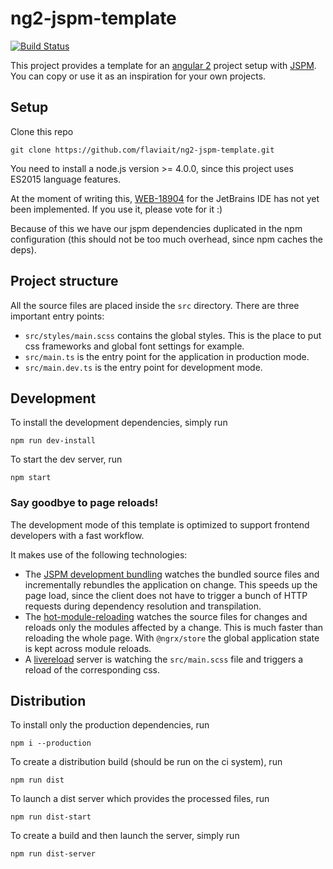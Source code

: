 # ng2-jspm-template

[![Build Status](https://travis-ci.org/flaviait/ng2-jspm-template.svg?branch=master)](https://travis-ci.org/flaviait/ng2-jspm-template)

This project provides a template for an [angular 2](https://angular.io/) project setup with [JSPM](http://jspm.io/).
You can copy or use it as an inspiration for your own projects.

## Setup

Clone this repo

    git clone https://github.com/flaviait/ng2-jspm-template.git

You need to install a node.js version >= 4.0.0, since this project uses ES2015 language features.

At the moment of writing this, [WEB-18904](https://youtrack.jetbrains.com/issue/WEB-18904)
for the JetBrains IDE has not yet been implemented. If you use it, please vote for it :)

Because of this we have our jspm dependencies duplicated in the npm configuration (this
should not be too much overhead, since npm caches the deps).

## Project structure

All the source files are placed inside the `src` directory.
There are three important entry points:

* `src/styles/main.scss` contains the global styles. This is the place to put css frameworks and global font settings for example.
* `src/main.ts` is the entry point for the application in production mode.
* `src/main.dev.ts` is the entry point for development mode.

## Development

To install the development dependencies, simply run

    npm run dev-install

To start the dev server, run

    npm start

### Say goodbye to page reloads!

The development mode of this template is optimized to support frontend
developers with a fast workflow.

It makes use of the following technologies:

* The [JSPM development bundling](http://jspm.io/0.17-beta-guide/development-bundling.html) watches the bundled source files
and incrementally rebundles the application on change. This speeds up the page load, since the client does not have to trigger
a bunch of HTTP requests during dependency resolution and transpilation.
* The [hot-module-reloading](http://jspm.io/0.17-beta-guide/hot-reloading.html) watches the source files for changes
and reloads only the modules affected by a change. This is much faster than reloading the whole page.
With `@ngrx/store` the global application state is kept across module reloads.
* A [livereload](http://livereload.com/) server is watching the `src/main.scss` file and triggers a reload of the corresponding css.

## Distribution

To install only the production dependencies, run

    npm i --production

To create a distribution build (should be run on the ci system), run

    npm run dist

To launch a dist server which provides the processed files, run

    npm run dist-start

To create a build and then launch the server, simply run

    npm run dist-server